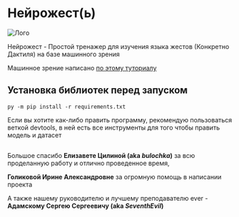 # Нейрожест(ь)
![Лого](https://i.ibb.co/pP8g0pr/pixil-frame-0-5.png)
 
Нейрожест - Простой тренажер для изучения языка жестов (Конкретно Дактиля) на базе машинного зрения 

Машинное зрение написано [по этому туториалу](https://github.com/computervisioneng/sign-language-detector-python)

## Установка библиотек перед запуском
```
py -m pip install -r requirements.txt
```
Если вы хотите как-либо править программу, рекомендую пользоваться веткой devtools, в ней есть все инструменты для того чтобы править модель и датасет
##
Большое спасибо **Елизавете Цилиной (aka _bulochka_)** за всю проделанную работу и отлично проведенное время,

**Голиковой Ирине Александровне** за огромную помощь в написании проекта

А также нашему руководителю и лучшему преподавателю ever - **Адамскому Сергею Сергеевичу (aka _SeventhEvil_)**
